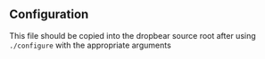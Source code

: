 ## Configuration

This file should be copied into the dropbear source root after using `./configure` with the appropriate arguments

